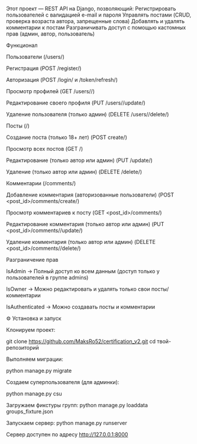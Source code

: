 Этот проект — REST API на Django, позволяющий:
Регистрировать пользователей с валидацией e-mail и пароля
Управлять постами (CRUD, проверка возраста автора, запрещенные слова)
Добавлять и удалять комментарии к постам
Разграничивать доступ с помощью кастомных прав (админ, автор, пользователь)

Функционал

Пользователи (/users/)

Регистрация (POST /register/)

Авторизация (POST /login/ и /token/refresh/)

Просмотр профилей (GET /users/<id>/)

Редактирование своего профиля (PUT /users/<id>/update/)

Удаление пользователя (только админ) (DELETE /users/<id>/delete/)


Посты (/)

Создание поста (только 18+ лет) (POST create/)

Просмотр всех постов (GET /)

Редактирование (только автор или админ) (PUT <id>/update/)

Удаление (только автор или админ) (DELETE <id>/delete/)


Комментарии (/comments/)

Добавление комментария (авторизованные пользователи) (POST <post_id>/comments/create/)

Просмотр комментариев к посту (GET <post_id>/comments/)

Редактирование комментария (только автор или админ) (PUT <post_id>/comments/<id>/update/)

Удаление комментария (только автор или админ) (DELETE <post_id>/comments/<id>/delete/)


Разграничение прав

IsAdmin → Полный доступ ко всем данным (доступ только у пользователей в группе admins)

IsOwner → Можно редактировать и удалять только свои посты/комментарии

IsAuthenticated → Можно создавать посты и комментарии


⚙ Установка и запуск

Клонируем проект:

git clone https://github.com/MaksRo52/certification_v2.git
cd твой-репозиторий

Выполняем миграции:

python manage.py migrate

Создаем суперпользователя (для админки):

python manage.py csu

Загружаем фикстуры групп:
 python manage.py loaddata groups_fixture.json

Запускаем сервер:
python manage.py runserver

Сервер доступен по адресу http://127.0.0.1:8000